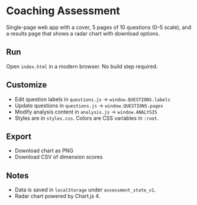 # Coaching Assessment

Single-page web app with a cover, 5 pages of 10 questions (0–5 scale), and a results page that shows a radar chart with download options.

## Run

Open `index.html` in a modern browser. No build step required.

## Customize

- Edit question labels in `questions.js` → `window.QUESTIONS.labels`
- Update questions in `questions.js` → `window.QUESTIONS.pages`
- Modify analysis content in `analysis.js` → `window.ANALYSIS`
- Styles are in `styles.css`. Colors are CSS variables in `:root`.

## Export

- Download chart as PNG
- Download CSV of dimension scores

## Notes

- Data is saved in `localStorage` under `assessment_state_v1`.
- Radar chart powered by Chart.js 4.
